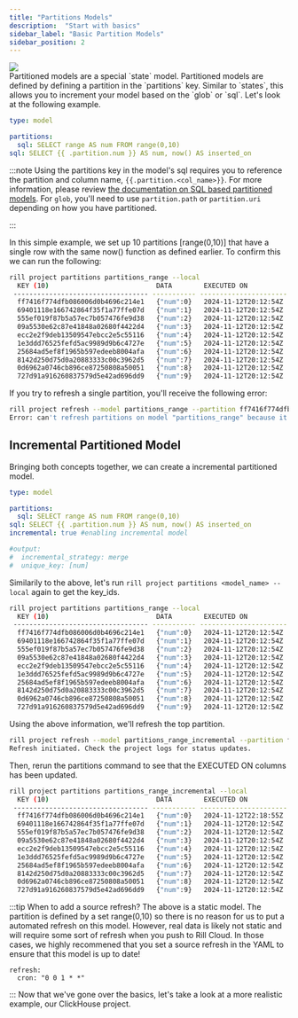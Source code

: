 ```yaml
---
title: "Partitions Models"
description:  "Start with basics"
sidebar_label: "Basic Partition Models"
sidebar_position: 2
---
```

<img src = '/img/tutorials/advanced-models/partitions.png' class='rounded-gif' />
<br />
Partitioned models are a special `state` model. Partitioned models are defined by defining a partition in the `partitions` key. Similar to `states`, this allows you to increment your model based on the `glob` or `sql`.
Let's look at the following example.

```yaml
type: model

partitions:
  sql: SELECT range AS num FROM range(0,10)
sql: SELECT {{ .partition.num }} AS num, now() AS inserted_on
```

:::note
Using the partitions key in the model's sql requires you to reference the partition and column name, `{{.partition.<col_name>}}`. For more information, please review [the documentation on SQL based partitioned models](https://docs.rilldata.com/build/incremental-models/#sql). For `glob`, you'll need to use `partition.path` or `partition.uri` depending on how you have partitioned.

:::

In this simple example, we set up 10 partitions [range(0,10)] that have a single row with the same now() function as defined earlier. To confirm this we can run the following:

```bash
rill project partitions partitions_range --local
  KEY (10)                           DATA        EXECUTED ON            ELAPSED   ERROR  
 ---------------------------------- ----------- ---------------------- --------- ------- 
  ff7416f774dfb086006d0b4696c214e1   {"num":0}   2024-11-12T20:12:54Z   103ms            
  69401118e166742864f35f1a77ffe07d   {"num":1}   2024-11-12T20:12:54Z   0s               
  555ef019f87b5a57ec7b057476fe9d38   {"num":2}   2024-11-12T20:12:54Z   0s               
  09a5530e62c87e41848a02680f4422d4   {"num":3}   2024-11-12T20:12:54Z   0s               
  ecc2e2f9deb13509547ebcc2e5c55116   {"num":4}   2024-11-12T20:12:54Z   0s               
  1e3ddd76525fefd5ac9989d9b6c4727e   {"num":5}   2024-11-12T20:12:54Z   0s               
  25684ad5ef8f1965b597edeeb8004afa   {"num":6}   2024-11-12T20:12:54Z   1ms              
  8142d250d75d0a20883333c00c3962d5   {"num":7}   2024-11-12T20:12:54Z   0s               
  0d6962a0746cb896ce87250808a50051   {"num":8}   2024-11-12T20:12:54Z   0s               
  727d91a916260837579d5e42ad696dd9   {"num":9}   2024-11-12T20:12:54Z   0s                  
  ```

If you try to refresh a single partition, you'll receive the following error:
  
```bash
rill project refresh --model partitions_range --partition ff7416f774dfb086006d0b4696c214e1 --local          
Error: can't refresh partitions on model "partitions_range" because it is not incremental

```

## Incremental Partitioned Model
Bringing both concepts together, we can create a incremental partitioned model.

```yaml
type: model

partitions:
  sql: SELECT range AS num FROM range(0,10)
sql: SELECT {{ .partition.num }} AS num, now() AS inserted_on
incremental: true #enabling incremental model

#output:
#  incremental_strategy: merge
#  unique_key: [num]
```

Similarily to the above, let's run `rill project partitions <model_name> --local` again to get the key_ids.
```bash
rill project partitions partitions_range --local
  KEY (10)                           DATA        EXECUTED ON            ELAPSED   ERROR  
 ---------------------------------- ----------- ---------------------- --------- ------- 
  ff7416f774dfb086006d0b4696c214e1   {"num":0}   2024-11-12T20:12:54Z   103ms            
  69401118e166742864f35f1a77ffe07d   {"num":1}   2024-11-12T20:12:54Z   0s               
  555ef019f87b5a57ec7b057476fe9d38   {"num":2}   2024-11-12T20:12:54Z   0s               
  09a5530e62c87e41848a02680f4422d4   {"num":3}   2024-11-12T20:12:54Z   0s               
  ecc2e2f9deb13509547ebcc2e5c55116   {"num":4}   2024-11-12T20:12:54Z   0s               
  1e3ddd76525fefd5ac9989d9b6c4727e   {"num":5}   2024-11-12T20:12:54Z   0s               
  25684ad5ef8f1965b597edeeb8004afa   {"num":6}   2024-11-12T20:12:54Z   1ms              
  8142d250d75d0a20883333c00c3962d5   {"num":7}   2024-11-12T20:12:54Z   0s               
  0d6962a0746cb896ce87250808a50051   {"num":8}   2024-11-12T20:12:54Z   0s               
  727d91a916260837579d5e42ad696dd9   {"num":9}   2024-11-12T20:12:54Z   0s          
```

Using the above information, we'll refresh the top partition.

```bash
rill project refresh --model partitions_range_incremental --partition ff7416f774dfb086006d0b4696c214e1 --local          
Refresh initiated. Check the project logs for status updates.
```

Then, rerun the partitions command to see that the EXECUTED ON columns has been updated.
```bash
rill project partitions partitions_range_incremental --local
  KEY (10)                           DATA        EXECUTED ON            ELAPSED   ERROR  
 ---------------------------------- ----------- ---------------------- --------- ------- 
  ff7416f774dfb086006d0b4696c214e1   {"num":0}   2024-11-12T22:18:55Z   3ms      #note the updated date in this row
  69401118e166742864f35f1a77ffe07d   {"num":1}   2024-11-12T20:12:54Z   0s               
  555ef019f87b5a57ec7b057476fe9d38   {"num":2}   2024-11-12T20:12:54Z   0s               
  09a5530e62c87e41848a02680f4422d4   {"num":3}   2024-11-12T20:12:54Z   0s               
  ecc2e2f9deb13509547ebcc2e5c55116   {"num":4}   2024-11-12T20:12:54Z   0s               
  1e3ddd76525fefd5ac9989d9b6c4727e   {"num":5}   2024-11-12T20:12:54Z   0s               
  25684ad5ef8f1965b597edeeb8004afa   {"num":6}   2024-11-12T20:12:54Z   1ms              
  8142d250d75d0a20883333c00c3962d5   {"num":7}   2024-11-12T20:12:54Z   0s               
  0d6962a0746cb896ce87250808a50051   {"num":8}   2024-11-12T20:12:54Z   0s               
  727d91a916260837579d5e42ad696dd9   {"num":9}   2024-11-12T20:12:54Z   0s          
```

:::tip When to add a source refresh?
The above is a static model. The partition is defined by a set range(0,10) so there is no reason for us to put a automated refresh on this model. However, real data is likely not static and will require some sort of refresh when you push to Rill Cloud. In those cases, we highly recommened that you set a source refresh in the YAML to ensure that this model is up to date!

```
refresh:
  cron: "0 0 1 * *" 
```
:::
Now that we've gone over the basics, let's take a look at a more realistic example, our ClickHouse project.

